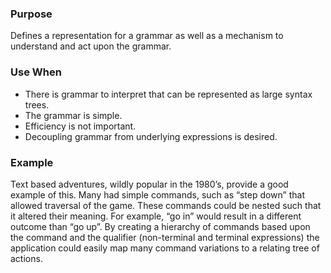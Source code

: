 ### Purpose
Defines a representation for a grammar as well as a mechanism
to understand and act upon the grammar.
### Use When
- There is grammar to interpret that can be represented as
large syntax trees.
- The grammar is simple.
- Efficiency is not important.
- Decoupling grammar from underlying expressions is desired.
### Example
Text based adventures, wildly popular in the 1980’s, provide
a good example of this. Many had simple commands, such
as “step down” that allowed traversal of the game. These
commands could be nested such that it altered their meaning.
For example, “go in” would result in a different outcome than
“go up”. By creating a hierarchy of commands based upon
the command and the qualifier (non-terminal and terminal
expressions) the application could easily map many command
variations to a relating tree of actions.